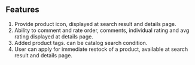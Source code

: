 ## Features

1. Provide product icon, displayed at search result and details page.
2. Ability to comment and rate order, comments, individual rating and avg rating displayed at details page.
3. Added product tags. can be catalog search condition. 
4. User can apply for immediate restock of a product, available at search result and details page.

